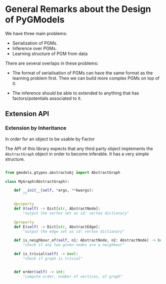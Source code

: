 # General Remarks about the Design of PyGModels

We have three main problems:

- Serialization of PGMs.
- Inference over PGMs.
- Learning structure of PGM from data

There are several overlaps in these problems:

- The format of serialisation of PGMs can have the same format as the learning
  problem first. Then we can build more complex PGMs on top of it.

- The inference should be able to extended to anything that has
  factors/potentials associated to it.


## Extension API

### Extension by Inheritance

In order for an object to be usable by Factor


The API of this library expects that any third party object implements the
`AbstractGraph` object in order to become inferable. 
It has a very simple structure.

```python

from gmodels.gtypes.abstractobj import AbstractGraph

class MyGraph(AbstractGraph):

    def __init__(self, *args, **kwargs):
        ""

    @property
    def V(self) -> Dict[str, AbstractNode]:
        "output the vertex set as id: vertex dictionary"

    @property
    def E(self) -> Dict[str, AbstractEdge]:
        "output the edge set as id: vertex dictionary"

    def is_neighbour_of(self, n1: AbstractNode, n2: AbstractNode) -> bool:
        "check if any two given nodes are a neighbour"

    def is_trivial(self) -> bool:
        "check if graph is trivial"


    def order(self) -> int:
        "compute order, number of vertices, of graph"

```
